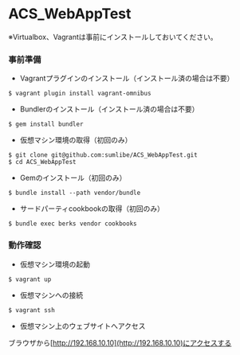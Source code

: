 ACS_WebAppTest
==============

※Virtualbox、Vagrantは事前にインストールしておいてください。


### 事前準備

+ Vagrantプラグインのインストール（インストール済の場合は不要）

```
$ vagrant plugin install vagrant-omnibus
```

+ Bundlerのインストール（インストール済の場合は不要）

```
$ gem install bundler
```

+ 仮想マシン環境の取得（初回のみ）

```
$ git clone git@github.com:sumlibe/ACS_WebAppTest.git
$ cd ACS_WebAppTest
```

+ Gemのインストール（初回のみ）

```
$ bundle install --path vendor/bundle
```

+ サードパーティcookbookの取得（初回のみ）

```
$ bundle exec berks vendor cookbooks
```

### 動作確認

+ 仮想マシン環境の起動

```
$ vagrant up
```

+ 仮想マシンへの接続

```
$ vagrant ssh
```

+ 仮想マシン上のウェブサイトへアクセス

ブラウザから[http://192.168.10.10](http://192.168.10.10)にアクセスする
